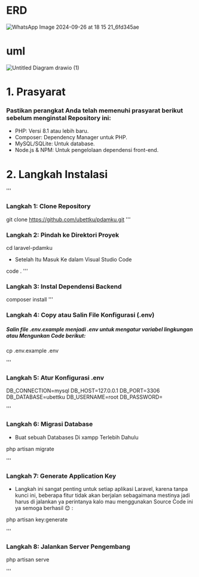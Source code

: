 # ERD
![WhatsApp Image 2024-09-26 at 18 15 21_6fd345ae](https://github.com/user-attachments/assets/0aafb8fb-b19d-4ec5-8eae-82b3f6e03d22)
# uml
![Untitled Diagram drawio (1)](https://github.com/user-attachments/assets/e5d69ebd-fcf6-4692-9500-3b7b9a156576)

# 1. Prasyarat 
### Pastikan perangkat Anda telah memenuhi prasyarat berikut sebelum menginstal Repository ini:

- PHP: Versi 8.1 atau lebih baru.
- Composer: Dependency Manager untuk PHP.
- MySQL/SQLite: Untuk database.
- Node.js & NPM: Untuk pengelolaan dependensi front-end.

# 2. Langkah Instalasi  
'''
### Langkah 1: Clone Repository 
git clone https://github.com/ubettku/pdamku.git
'''
### Langkah 2: Pindah ke Direktori Proyek 


cd laravel-pdamku

- Setelah Itu Masuk Ke dalam Visual Studio Code


code .
'''
### Langkah 3: Instal Dependensi Backend

composer install
'''
### Langkah 4: Copy atau Salin File Konfigurasi (.env)

##### Salin file .env.example menjadi .env untuk mengatur variabel lingkungan atau Mengunkan Code berikut:


cp .env.example .env

'''
### Langkah 5: Atur Konfigurasi .env


 DB_CONNECTION=mysql
 DB_HOST=127.0.0.1
 DB_PORT=3306
 DB_DATABASE=ubettku
 DB_USERNAME=root
 DB_PASSWORD=

'''
### Langkah 6: Migrasi Database

- Buat sebuah Databases Di xampp Terlebih Dahulu


php artisan migrate




'''
### Langkah 7: Generate Application Key

- Langkah ini sangat penting untuk setiap aplikasi Laravel, karena tanpa kunci ini, beberapa fitur tidak akan berjalan sebagaimana mestinya jadi harus di jalankan ya perintanya kalo mau menggunakan Source Code ini ya semoga berhasil :blush: :


php artisan key:generate

'''
### Langkah 8: Jalankan Server Pengembang


php artisan serve


'''
